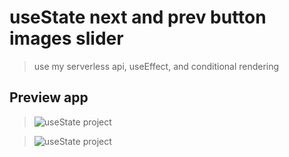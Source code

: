 # useState next and prev button images slider 

> use my serverless api, useEffect, and conditional rendering

## Preview app
> ![useState project](/img/nexprev_view.png "This is a sample image.")

> ![useState project](/img/nexprev_view2.png "This is a sample image.")








